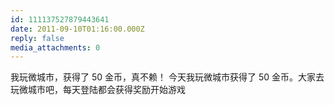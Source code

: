 ```yaml
---
id: 111137527879443641
date: 2011-09-10T01:16:00.000Z
reply: false
media_attachments: 0
---
```


我玩微城市，获得了 50 金币，真不赖！ 今天我玩微城市获得了 50 金币。大家去玩微城市吧，每天登陆都会获得奖励开始游戏 ​​​​

